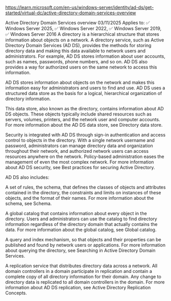 https://learn.microsoft.com/en-us/windows-server/identity/ad-ds/get-started/virtual-dc/active-directory-domain-services-overview

Active Directory Domain Services overview
03/11/2025
Applies to: ✅ Windows Server 2025, ✅ Windows Server 2022, ✅ Windows Server 2019, ✅ Windows Server 2016
A directory is a hierarchical structure that stores information about objects on a network. A directory service, such as Active Directory Domain Services (AD DS), provides the methods for storing directory data and making this data available to network users and administrators. For example, AD DS stores information about user accounts, such as names, passwords, phone numbers, and so on. AD DS also provides a way for authorized users on the same network to access this information.

AD DS stores information about objects on the network and makes this information easy for administrators and users to find and use. AD DS uses a structured data store as the basis for a logical, hierarchical organization of directory information.

This data store, also known as the directory, contains information about AD DS objects. These objects typically include shared resources such as servers, volumes, printers, and the network user and computer accounts. For more information about the AD DS data store, see Directory data store.

Security is integrated with AD DS through sign-in authentication and access control to objects in the directory. With a single network username and password, administrators can manage directory data and organization throughout their network, and authorized network users can access resources anywhere on the network. Policy-based administration eases the management of even the most complex network. For more information about AD DS security, see Best practices for securing Active Directory.

AD DS also includes:

A set of rules, the schema, that defines the classes of objects and attributes contained in the directory, the constraints and limits on instances of these objects, and the format of their names. For more information about the schema, see Schema.

A global catalog that contains information about every object in the directory. Users and administrators can use the catalog to find directory information regardless of the directory domain that actually contains the data. For more information about the global catalog, see Global catalog.

A query and index mechanism, so that objects and their properties can be published and found by network users or applications. For more information about querying the directory, see Searching in Active Directory Domain Services.

A replication service that distributes directory data across a network. All domain controllers in a domain participate in replication and contain a complete copy of all directory information for their domain. Any change to directory data is replicated to all domain controllers in the domain. For more information about AD DS replication, see Active Directory Replication Concepts.